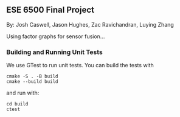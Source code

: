 ## ESE 6500 Final Project
By: Josh Caswell, Jason Hughes, Zac Ravichandran, Luying Zhang

Using factor graphs for sensor fusion...

### Building and Running Unit Tests
We use GTest to run unit tests. You can build the tests with 
``` 
cmake -S . -B build
cmake --build build
```
and run with:
```
cd build 
ctest
```
